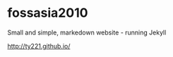 fossasia2010
============
Small and simple, markedown website - running Jekyll

http://ty221.github.io/

